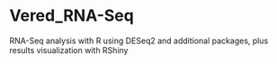# Vered_RNA-Seq
RNA-Seq analysis with R using DESeq2 and additional packages, plus results visualization with RShiny
